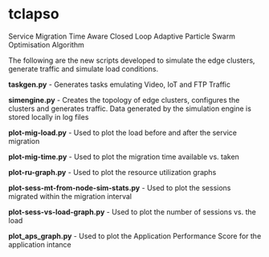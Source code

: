 # tclapso
Service Migration Time Aware Closed Loop Adaptive Particle Swarm Optimisation Algorithm

The following are the new scripts developed to simulate the edge clusters, generate traffic and simulate load conditions.

**taskgen.py** - Generates tasks emulating Video, IoT and FTP Traffic

**simengine.py** - Creates the topology of edge clusters, configures the clusters and generates traffic. Data generated by the simulation engine is stored locally                     in log files

**plot-mig-load.py** - Used to plot the load before and after the service migration

**plot-mig-time.py** - Used to plot the migration time available vs. taken

**plot-ru-graph.py** - Used to plot the resource utilization graphs

**plot-sess-mt-from-node-sim-stats.py**  - Used to plot the sessions migrated within the migration interval

**plot-sess-vs-load-graph.py** - Used to plot the number of sessions vs. the load

**plot_aps_graph.py** - Used to plot the Application Performance Score for the application intance
